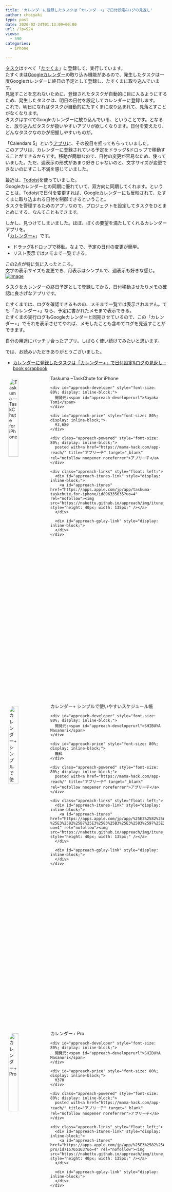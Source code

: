 ```yaml
---
title: 'カレンダーに登録したタスクは「カレンダー+」で日付設定&ログの見返し'
author: choiyaki
type: post
date: 2020-02-24T01:13:09+00:00
url: /?p=924
views:
  - 590
categories:
  - iPhone

---
```

[タスク][1]はすべて「[たすくま][2]」に登録して、実行しています。  
たすくまは[Googleカレンダー][3]の取り込み機能があるので、発生したタスクは一度Googleカレンダーに終日の予定として登録し、たすくまに取り込んでいます。  
見返すことを忘れないために、登録されたタスクが自動的に目に入るようにするため、発生したタスクは、明日の日付を設定してカレンダーに登録します。  
これで、明日になればタスクが自動的にたすくまに取り込まれて、見落とすことがなくなります。  
タスクはすべてGoogleカレンダーに放り込んでいる、ということです。となると、放り込んだタスクが扱いやすいアプリが欲しくなります。日付を変えたり、どんなタスクなのかが把握しやすいものが。

「Calendars 5」という[アプリ][4]に、その役目を担ってもらっていました。  
このアプリは、カレンダーに登録されている予定をドラッグ&ドロップで移動することができるからです。移動が簡単なので、日付の変更が容易なため、使っていました。ただ、週表示の形式があまり好きじゃないのと、文字サイズが変更できないのにすこし不満を感じていました。

最近は、[Todoist][5]を使っていました。  
Googleカレンダーとの同期に優れていて、双方向に同期してくれます。ということは、Todoistで日付を変更すれば、Googleカレンダーにも反映されて、たすくまに取り込まれる日付を制御できるということ。  
タスクを管理するためのアプリなので、プロジェクトを設定してタスクをひとまとめにする、なんてこともできます。

しかし、見つけてしまいました。ほぼ、ぼくの要望を満たしてくれるカレンダーアプリを。  
「[カレンダー+][6]」です。

  * ドラッグ&ドロップで移動。なよで、予定の日付の変更が簡単。
  * リスト表示ではメモまで一覧できる。

この2点が特に気に入ったところ。  
文字の表示サイズも変更でき、月表示はシンプルで、週表示も好きな感じ。  
[![Image][7]][8]

タスクをカレンダーの終日予定として登録してから、日付移動させたりメモの確認に良さげなアプリです。

たすくまでは、ログを確認できるものの、メモまで一覧では表示されません。でも「カレンダー+」なら、予定に書かれたメモまで表示できる。  
たすくまの実行ログもGoogleカレンダーと同期させているので、この「カレンダー+」でそれを表示させてやれば、メモしたことも含めてログを見返すことができます。

自分の用途にバッチリ合ったアプリ。しばらく使い続けてみたいと思います。

では、お読みいただきありがとうございました。

  * [カレンダーに登録したタスクは「カレンダー+」で日付設定&ログの見返し &#8211; book scrapbook][9]

<div id="appreach-box" style="text-align: left;">
  <img id="appreach-image" src="https://i0.wp.com/is4-ssl.mzstatic.com/image/thumb/Purple123/v4/bf/86/bb/bf86bb03-02d3-4d2c-90ae-a1f1eb06b136/source/512x512bb.jpg?w=660&#038;ssl=1" alt="Taskuma --TaskChute for iPhone" style="float: left; margin: 10px; width: 25%; max-width: 120px; border-top-left-radius: 10%; border-top-right-radius: 10%; border-bottom-right-radius: 10%; border-bottom-left-radius: 10%;" data-recalc-dims="1" /></p> 
  
  <div class="appreach-info" style="margin: 10px;">
    <div id="appreach-appname">
      Taskuma &#8211;TaskChute for iPhone
    </div>
    
    <div id="appreach-developer" style="font-size: 80%; display: inline-block;">
      開発元:<span id="appreach-developerurl">Sayaka Tomi</span>
    </div>
    
    <div id="appreach-price" style="font-size: 80%; display: inline-block;">
      ¥3,680
    </div>
    
    <div class="appreach-powered" style="font-size: 80%; display: inline-block;">
      posted with<a href="https://mama-hack.com/app-reach/" title="アプリーチ" target="_blank" rel="nofollow noopener noreferrer">アプリーチ</a>
    </div>
    
    <div class="appreach-links" style="float: left;">
      <div id="appreach-itunes-link" style="display: inline-block;">
        <a id="appreach-itunes" href="https://apps.apple.com/jp/app/taskuma-taskchute-for-iphone/id896335635?uo=4" rel="nofollow"><img src="https://nabettu.github.io/appreach/img/itune_ja.svg" style="height: 40px; width: 135px;" /></a>
      </div>
      
      <div id="appreach-gplay-link" style="display: inline-block;">
      </div>
    </div>
  </div>
  
  <div class="appreach-footer" style="margin-bottom: 10px; clear: left;">
  </div>
</div>

<div id="appreach-box" style="text-align: left;">
  <img id="appreach-image" src="https://i0.wp.com/is1-ssl.mzstatic.com/image/thumb/Purple113/v4/04/9d/7d/049d7dec-7317-40a6-15d7-443816c3d557/source/512x512bb.jpg?w=660&#038;ssl=1" alt="カレンダー+ シンプルで使いやすいスケジュール帳" style="float: left; margin: 10px; width: 25%; max-width: 120px; border-top-left-radius: 10%; border-top-right-radius: 10%; border-bottom-right-radius: 10%; border-bottom-left-radius: 10%;" data-recalc-dims="1" /></p> 
  
  <div class="appreach-info" style="margin: 10px;">
    <div id="appreach-appname">
      カレンダー+ シンプルで使いやすいスケジュール帳
    </div>
    
    <div id="appreach-developer" style="font-size: 80%; display: inline-block;">
      開発元:<span id="appreach-developerurl">SHIBUYA Masanori</span>
    </div>
    
    <div id="appreach-price" style="font-size: 80%; display: inline-block;">
      無料
    </div>
    
    <div class="appreach-powered" style="font-size: 80%; display: inline-block;">
      posted with<a href="https://mama-hack.com/app-reach/" title="アプリーチ" target="_blank" rel="nofollow noopener noreferrer">アプリーチ</a>
    </div>
    
    <div class="appreach-links" style="float: left;">
      <div id="appreach-itunes-link" style="display: inline-block;">
        <a id="appreach-itunes" href="https://apps.apple.com/jp/app/%25E3%2582%25AB%25E3%2583%25AC%25E3%2583%25B3%25E3%2583%2580%25E3%2583%25BC-%25E3%2582%25B7%25E3%2583%25B3%25E3%2583%2597%25E3%2583%25AB%25E3%2581%25A7%25E4%25BD%25BF%25E3%2581%2584%25E3%2582%2584%25E3%2581%2599%25E3%2581%2584%25E3%2582%25B9%25E3%2582%25B1%25E3%2582%25B8%25E3%2583%25A5%25E3%2583%25BC%25E3%2583%25AB%25E5%25B8%25B3/id919892359?uo=4" rel="nofollow"><img src="https://nabettu.github.io/appreach/img/itune_ja.svg" style="height: 40px; width: 135px;" /></a>
      </div>
      
      <div id="appreach-gplay-link" style="display: inline-block;">
      </div>
    </div>
  </div>
  
  <div class="appreach-footer" style="margin-bottom: 10px; clear: left;">
  </div>
</div>

<div id="appreach-box" style="text-align: left;">
  <img id="appreach-image" src="https://i2.wp.com/is4-ssl.mzstatic.com/image/thumb/Purple113/v4/7c/bb/df/7cbbdf19-961c-29f1-bb75-d7f1902a16af/source/512x512bb.jpg?w=660&#038;ssl=1" alt="カレンダー+ Pro" style="float: left; margin: 10px; width: 25%; max-width: 120px; border-top-left-radius: 10%; border-top-right-radius: 10%; border-bottom-right-radius: 10%; border-bottom-left-radius: 10%;" data-recalc-dims="1" /></p> 
  
  <div class="appreach-info" style="margin: 10px;">
    <div id="appreach-appname">
      カレンダー+ Pro
    </div>
    
    <div id="appreach-developer" style="font-size: 80%; display: inline-block;">
      開発元:<span id="appreach-developerurl">SHIBUYA Masanori</span>
    </div>
    
    <div id="appreach-price" style="font-size: 80%; display: inline-block;">
      ¥370
    </div>
    
    <div class="appreach-powered" style="font-size: 80%; display: inline-block;">
      posted with<a href="https://mama-hack.com/app-reach/" title="アプリーチ" target="_blank" rel="nofollow noopener noreferrer">アプリーチ</a>
    </div>
    
    <div class="appreach-links" style="float: left;">
      <div id="appreach-itunes-link" style="display: inline-block;">
        <a id="appreach-itunes" href="https://apps.apple.com/jp/app/%25E3%2582%25AB%25E3%2583%25AC%25E3%2583%25B3%25E3%2583%2580%25E3%2583%25BC-pro/id715765163?uo=4" rel="nofollow"><img src="https://nabettu.github.io/appreach/img/itune_ja.svg" style="height: 40px; width: 135px;" /></a>
      </div>
      
      <div id="appreach-gplay-link" style="display: inline-block;">
      </div>
    </div>
  </div>
  
  <div class="appreach-footer" style="margin-bottom: 10px; clear: left;">
  </div>
</div>

 [1]: https://scrapbox.io/choiyaki-hondana/%E3%82%BF%E3%82%B9%E3%82%AF
 [2]: https://scrapbox.io/choiyaki-hondana/%E3%81%9F%E3%81%99%E3%81%8F%E3%81%BE
 [3]: https://scrapbox.io/choiyaki-hondana/Google%E3%82%AB%E3%83%AC%E3%83%B3%E3%83%80%E3%83%BC
 [4]: https://scrapbox.io/choiyaki-hondana/%E3%82%A2%E3%83%97%E3%83%AA
 [5]: https://scrapbox.io/choiyaki-hondana/Todoist
 [6]: https://scrapbox.io/choiyaki-hondana/%E3%82%AB%E3%83%AC%E3%83%B3%E3%83%80%E3%83%BC+
 [7]: https://gyazo.com/59df16421a52c50f674543352a7de9b2/thumb/1000
 [8]: https://gyazo.com/59df16421a52c50f674543352a7de9b2
 [9]: https://scrapbox.io/choiyaki-hondana/%E3%82%AB%E3%83%AC%E3%83%B3%E3%83%80%E3%83%BC%E3%81%AB%E7%99%BB%E9%8C%B2%E3%81%97%E3%81%9F%E3%82%BF%E3%82%B9%E3%82%AF%E3%81%AF%E3%80%8C%E3%82%AB%E3%83%AC%E3%83%B3%E3%83%80%E3%83%BC+%E3%80%8D%E3%81%A7%E6%97%A5%E4%BB%98%E8%A8%AD%E5%AE%9A&%E3%83%AD%E3%82%B0%E3%81%AE%E8%A6%8B%E8%BF%94%E3%81%97